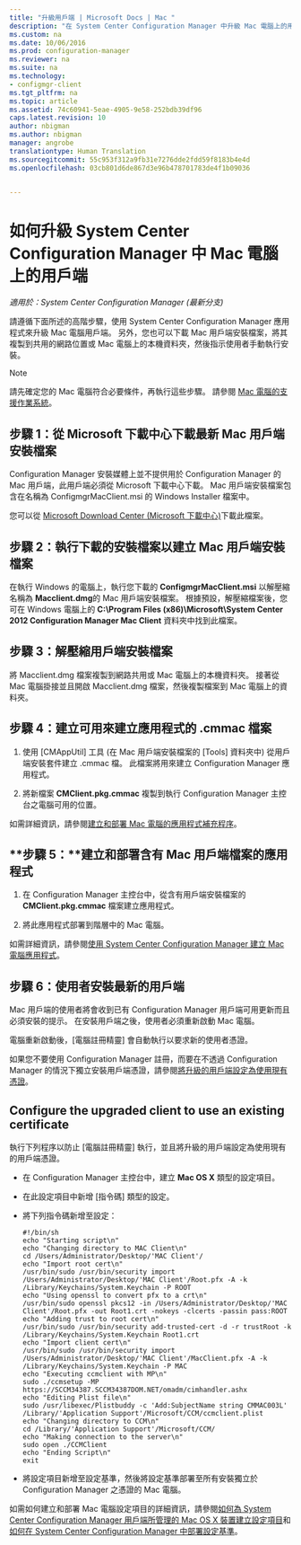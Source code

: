```yaml
---
title: "升級用戶端 | Microsoft Docs | Mac "
description: "在 System Center Configuration Manager 中升級 Mac 電腦上的用戶端。"
ms.custom: na
ms.date: 10/06/2016
ms.prod: configuration-manager
ms.reviewer: na
ms.suite: na
ms.technology:
- configmgr-client
ms.tgt_pltfrm: na
ms.topic: article
ms.assetid: 74c60941-5eae-4905-9e58-252bdb39df96
caps.latest.revision: 10
author: nbigman
ms.author: nbigman
manager: angrobe
translationtype: Human Translation
ms.sourcegitcommit: 55c953f312a9fb31e7276dde2fdd59f8183b4e4d
ms.openlocfilehash: 03cb801d6de867d3e96b478701783de4f1b09036


---
```

# <a name="how-to-upgrade-clients-on-mac-computers-in-system-center-configuration-manager"></a>如何升級 System Center Configuration Manager 中 Mac 電腦上的用戶端

*適用於：System Center Configuration Manager (最新分支)*

請遵循下面所述的高階步驟，使用 System Center Configuration Manager 應用程式來升級 Mac 電腦用戶端。 另外，您也可以下載 Mac 用戶端安裝檔案，將其複製到共用的網路位置或 Mac 電腦上的本機資料夾，然後指示使用者手動執行安裝。  

> [!NOTE]  
>  請先確定您的 Mac 電腦符合必要條件，再執行這些步驟。 請參閱 [Mac 電腦的支援作業系統](../../../plan-design/configs/supported-operating-systems-for-clients-and-devices.md#mac-computers)。  

## <a name="step-1-download-the-latest-mac-client-installation-file-from-the-microsoft-download-center"></a>步驟 1：從 Microsoft 下載中心下載最新 Mac 用戶端安裝檔案  
 Configuration Manager 安裝媒體上並不提供用於 Configuration Manager 的 Mac 用戶端，此用戶端必須從 Microsoft 下載中心下載。 Mac 用戶端安裝檔案包含在名稱為 ConfigmgrMacClient.msi 的 Windows Installer 檔案中。  

 您可以從 [Microsoft Download Center (Microsoft 下載中心)](http://go.microsoft.com/fwlink/p/?LinkId=525184)下載此檔案。  

## <a name="step-2-run-the-downloaded-installation-file-to-create-the-mac-client-installation-file"></a>步驟 2：執行下載的安裝檔案以建立 Mac 用戶端安裝檔案  
 在執行 Windows 的電腦上，執行您下載的 **ConfigmgrMacClient.msi** 以解壓縮名稱為 **Macclient.dmg**的 Mac 用戶端安裝檔案。 根據預設，解壓縮檔案後，您可在 Windows 電腦上的 **C:\Program Files (x86)\Microsoft\System Center 2012 Configuration Manager Mac Client** 資料夾中找到此檔案。  

## <a name="step-3-extract-the-client-installation-files"></a>步驟 3：解壓縮用戶端安裝檔案  
 將 Macclient.dmg 檔案複製到網路共用或 Mac 電腦上的本機資料夾。 接著從 Mac 電腦掛接並且開啟 Macclient.dmg 檔案，然後複製檔案到 Mac 電腦上的資料夾。  

## <a name="step-4-create-a-cmmac-file-that-can-be-used-to-create-an-application"></a>步驟 4：建立可用來建立應用程式的 .cmmac 檔案  

1.  使用 [CMAppUtil]  工具 (在 Mac 用戶端安裝檔案的 [Tools]  資料夾中) 從用戶端安裝套件建立 .cmmac 檔。 此檔案將用來建立 Configuration Manager 應用程式。  

2.  將新檔案 **CMClient.pkg.cmmac** 複製到執行 Configuration Manager 主控台之電腦可用的位置。  

 如需詳細資訊，請參閱[建立和部署 Mac 電腦的應用程式補充程序](/sccm/apps/get-started/creating-mac-computer-applications#supplemental-procedures-to-create-and-deploy-applications-for-mac-computers)。  

## <a name="step-5-create-and-deploy-an-application-containing-the-mac-client-files"></a>**步驟 5：**建立和部署含有 Mac 用戶端檔案的應用程式  

1.  在 Configuration Manager 主控台中，從含有用戶端安裝檔案的 **CMClient.pkg.cmmac** 檔案建立應用程式。  

2.  將此應用程式部署到階層中的 Mac 電腦。  

 如需詳細資訊，請參閱[使用 System Center Configuration Manager 建立 Mac 電腦應用程式](../../../../apps/get-started/creating-mac-computer-applications.md)。  

## <a name="step-6-users-install-the-latest-client"></a>步驟 6：使用者安裝最新的用戶端  
 Mac 用戶端的使用者將會收到已有 Configuration Manager 用戶端可用更新而且必須安裝的提示。 在安裝用戶端之後，使用者必須重新啟動 Mac 電腦。  

 電腦重新啟動後，[電腦註冊精靈] 會自動執行以要求新的使用者憑證。  

 如果您不要使用 Configuration Manager 註冊，而要在不透過 Configuration Manager 的情況下獨立安裝用戶端憑證，請參閱[將升級的用戶端設定為使用現有憑證](#BKMK_UpgradingClient_MachineEnrollment)。  

##  <a name="a-namebkmkupgradingclientmachineenrollmenta-configure-the-upgraded-client-to-use-an-existing-certificate"></a><a name="BKMK_UpgradingClient_MachineEnrollment"></a> Configure the upgraded client to use an existing certificate  
 執行下列程序以防止 [電腦註冊精靈] 執行，並且將升級的用戶端設定為使用現有的用戶端憑證。  

-   在 Configuration Manager 主控台中，建立 **Mac OS X** 類型的設定項目。  

-   在此設定項目中新增 [指令碼] 類型的設定。  

-   將下列指令碼新增至設定：  

    ```  
    #!/bin/sh  
    echo "Starting script\n"  
    echo "Changing directory to MAC Client\n"  
    cd /Users/Administrator/Desktop/'MAC Client'/  
    echo "Import root cert\n"  
    /usr/bin/sudo /usr/bin/security import /Users/Administrator/Desktop/'MAC Client'/Root.pfx -A -k /Library/Keychains/System.Keychain -P ROOT  
    echo "Using openssl to convert pfx to a crt\n"  
    /usr/bin/sudo openssl pkcs12 -in /Users/Administrator/Desktop/'MAC Client'/Root.pfx -out Root1.crt -nokeys -clcerts -passin pass:ROOT  
    echo "Adding trust to root cert\n"  
    /usr/bin/sudo /usr/bin/security add-trusted-cert -d -r trustRoot -k /Library/Keychains/System.Keychain Root1.crt  
    echo "Import client cert\n"  
    /usr/bin/sudo /usr/bin/security import /Users/Administrator/Desktop/'MAC Client'/MacClient.pfx -A -k /Library/Keychains/System.Keychain -P MAC  
    echo "Executing ccmclient with MP\n"  
    sudo ./ccmsetup -MP https://SCCM34387.SCCM34387DOM.NET/omadm/cimhandler.ashx  
    echo "Editing Plist file\n"  
    sudo /usr/libexec/Plistbuddy -c 'Add:SubjectName string CMMAC003L' /Library/'Application Support'/Microsoft/CCM/ccmclient.plist  
    echo "Changing directory to CCM\n"  
    cd /Library/'Application Support'/Microsoft/CCM/  
    echo "Making connection to the server\n"  
    sudo open ./CCMClient  
    echo "Ending Script\n"  
    exit  

    ```  

-   將設定項目新增至設定基準，然後將設定基準部署至所有安裝獨立於 Configuration Manager 之憑證的 Mac 電腦。  

 如需如何建立和部署 Mac 電腦設定項目的詳細資訊，請參閱[如何為 System Center Configuration Manager 用戶端所管理的 Mac OS X 裝置建立設定項目](../../../../compliance/deploy-use/create-configuration-items-for-mac-os-x-devices-managed-with-the-client.md)和[如何在 System Center Configuration Manager 中部署設定基準](../../../../compliance/deploy-use/deploy-configuration-baselines.md)。  



<!--HONumber=Dec16_HO3-->


